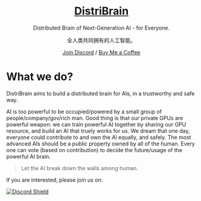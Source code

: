 <div align="center">

<h1 align="center">
<a href="https://www.distribrain.com" target="_blank">DistriBrain</a>
</h1>

Distributed Brain of Next-Generation AI - for Everyone.

全人类共同拥有的人工智能。

[Join Discord](https://discord.gg/JQ3pZRPZ) / [Buy Me a Coffee](https://www.buymeacoffee.com/doem1997)

</div>

# What we do?
DistriBrain aims to build a distributed brain for AIs, in a trustworthy and safe way.

AI is too powerful to be occupied/powered by a small group of people/company/gov/rich man. Good thing is that our private GPUs are powerful weapon: we can train powerful AI together by sharing our GPU resource, and build an AI that truely works for us. We dream that one day, everyone could contribute to and own the AI equally, and safely. The most advanced AIs should be a public property owned by all of the human. Every one can vote (based on contribution) to decide the future/usage of the powerful AI brain.

> Let the AI break down the walls among human.

If you are interested, please join us on:

[![Discord Shield](https://discordapp.com/api/guilds/1103936287964143657/widget.png?style=banner2)](https://discord.gg/JQ3pZRPZ)
